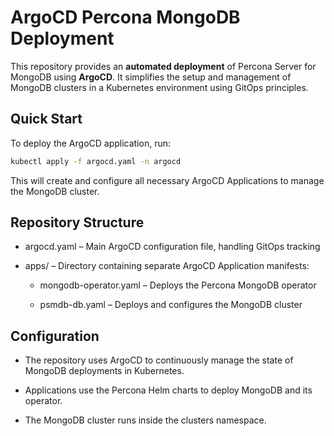 # ArgoCD Percona MongoDB Deployment  

This repository provides an **automated deployment** of Percona Server for MongoDB using **ArgoCD**. It simplifies the setup and management of MongoDB clusters in a Kubernetes environment using GitOps principles.  

## Quick Start  

To deploy the ArgoCD application, run:  

```sh
kubectl apply -f argocd.yaml -n argocd
```

This will create and configure all necessary ArgoCD Applications to manage the MongoDB cluster.

## Repository Structure

* argocd.yaml – Main ArgoCD configuration file, handling GitOps tracking

* apps/ – Directory containing separate ArgoCD Application manifests:

    * mongodb-operator.yaml – Deploys the Percona MongoDB operator

    * psmdb-db.yaml – Deploys and configures the MongoDB cluster


## Configuration

* The repository uses ArgoCD to continuously manage the state of MongoDB deployments in Kubernetes.

* Applications use the Percona Helm charts to deploy MongoDB and its operator.

* The MongoDB cluster runs inside the clusters namespace.